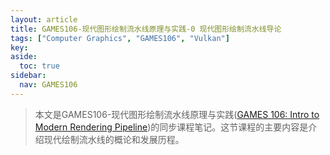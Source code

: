 ```yaml
---
layout: article
title: GAMES106-现代图形绘制流水线原理与实践-0 现代图形绘制流水线导论
tags: ["Computer Graphics", "GAMES106", "Vulkan"]
key: 
aside:
  toc: true
sidebar:
  nav: GAMES106
---
```


> 本文是GAMES106-现代图形绘制流水线原理与实践([GAMES 106: Intro to Modern Rendering Pipeline](https://zju-rendering.github.io/games106/))的同步课程笔记。这节课程的主要内容是介绍现代绘制流水线的概论和发展历程。
<!--more-->






